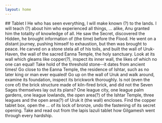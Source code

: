 ```yaml
---
layout: home
---
```


<div id="container">
<div id="parent">
## Tablet I
He who has seen everything, I will make known (?) to the lands.
I will teach (?) about him who experienced all things,
... alike,
Anu granted him the totality of knowledge of all.
He saw the Secret, discovered the Hidden,
he brought information of (the time) before the Flood.
He went on a distant journey, pushing himself to exhaustion,
but then was brought to peace.
He carved on a stone stela all of his toils,
and built the wall of Uruk-Haven,
the wall of the sacred Eanna Temple, the holy sanctuary.
Look at its wall which gleams like copper(?),
inspect its inner wall, the likes of which no one can equal!
Take hold of the threshold stone--it dates from ancient times!
Go close to the Eanna Temple, the residence of Ishtar,
such as no later king or man ever equaled!
Go up on the wall of Uruk and walk around,
examine its foundation, inspect its brickwork thoroughly.
Is not (even the core of) the brick structure made of kiln-fired brick,
and did not the Seven Sages themselves lay out its plans?
One league city, one league palm gardens, one league lowlands, the open area(?) of the Ishtar Temple,
three leagues and the open area(?) of Uruk it (the wall) encloses.
Find the copper tablet box,
open the ... of its lock of bronze,
undo the fastening of its secret opening.
Take and read out from the lapis lazuli tablet
how Gilgamesh went through every hardship.
</div>
</div>